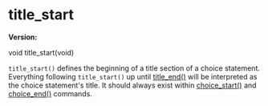 # title_start

**Version:** <VersionInfo dink="" standalone />&nbsp;<VersionInfo freedink="" standalone />&nbsp;<VersionInfo dinkhd="" standalone />&nbsp;<VersionInfo yedink="" standalone />

<Prototype>void title_start(void)</Prototype>

`title_start()` defines the beginning of a title section of a choice statement. Everything following `title_start()` up until [title_end()](./title-end.md) will be interpreted as the choice statement's title. It should always exist within [choice_start()](./choice-start.md) and [choice_end()](./choice-end.md) commands.
